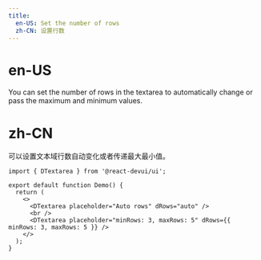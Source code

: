 ```yaml
---
title:
  en-US: Set the number of rows
  zh-CN: 设置行数
---
```


# en-US

You can set the number of rows in the textarea to automatically change or pass the maximum and minimum values.

# zh-CN

可以设置文本域行数自动变化或者传递最大最小值。

```tsx
import { DTextarea } from '@react-devui/ui';

export default function Demo() {
  return (
    <>
      <DTextarea placeholder="Auto rows" dRows="auto" />
      <br />
      <DTextarea placeholder="minRows: 3, maxRows: 5" dRows={{ minRows: 3, maxRows: 5 }} />
    </>
  );
}
```

